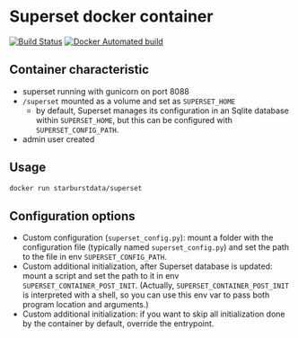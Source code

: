 # Superset docker container

[![Build Status](https://travis-ci.org/starburstdata/superset-docker.svg?branch=master)](https://travis-ci.org/starburstdata/superset-docker)
[![Docker Automated build](https://img.shields.io/docker/automated/starburstdata/superset.svg)](https://hub.docker.com/r/starburstdata/superset/)

## Container characteristic

- superset running with gunicorn on port 8088
- `/superset` mounted as a volume and set as `SUPERSET_HOME`
  - by default, Superset manages its configuration in an Sqlite database within
    `SUPERSET_HOME`, but this can be configured with `SUPERSET_CONFIG_PATH`.
- admin user created

## Usage

```bash
docker run starburstdata/superset
```

## Configuration options

- Custom configuration (`superset_config.py`): mount a folder with the configuration
  file (typically named `superset_config.py`) and set the path to the file in env
  `SUPERSET_CONFIG_PATH`.
- Custom additional initialization, after Superset database is updated: mount a script
  and set the path to it in env `SUPERSET_CONTAINER_POST_INIT`. (Actually,
  `SUPERSET_CONTAINER_POST_INIT` is interpreted with a shell, so you can use this env var
  to pass both program location and arguments.)
- Custom additional initialization: if you want to skip all initialization done by the
  container by default, override the entrypoint.
